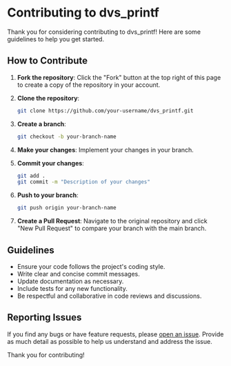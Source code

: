 # Contributing to dvs_printf

Thank you for considering contributing to dvs_printf! Here are some guidelines to help you get started.

## How to Contribute

1. **Fork the repository**: Click the "Fork" button at the top right of this page to create a copy of the repository in your account.

2. **Clone the repository**: 
    ```sh
    git clone https://github.com/your-username/dvs_printf.git
    ```

3. **Create a branch**:
    ```sh
    git checkout -b your-branch-name
    ```

4. **Make your changes**: Implement your changes in your branch.

5. **Commit your changes**:
    ```sh
    git add .
    git commit -m "Description of your changes"
    ```

6. **Push to your branch**:
    ```sh
    git push origin your-branch-name
    ```

7. **Create a Pull Request**: Navigate to the original repository and click "New Pull Request" to compare your branch with the main branch.

## Guidelines

- Ensure your code follows the project's coding style.
- Write clear and concise commit messages.
- Update documentation as necessary.
- Include tests for any new functionality.
- Be respectful and collaborative in code reviews and discussions.

## Reporting Issues

If you find any bugs or have feature requests, please [open an issue](https://github.com/dhruvan-vyas/dvs_printf/issues). Provide as much detail as possible to help us understand and address the issue.

Thank you for contributing!
